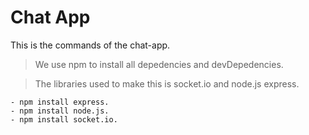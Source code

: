 # Chat App

This is the commands of the chat-app.

> We use npm to install all depedencies and devDepedencies.

> The libraries used to make this is socket.io and node.js express.

```
- npm install express.
- npm install node.js.
- npm install socket.io.
```

